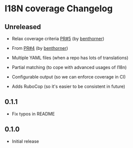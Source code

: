 I18N coverage Changelog
=======================

Unreleased
----------

- Relax coverage criteria [PR#5](https://github.com/hiptest/i18n-coverage/pull/5) (by [benthorner](https://github.com/benthorner))

- From [PR#4](https://github.com/hiptest/i18n-coverage/pull/4) (by [benthorner](https://github.com/benthorner))
 - Multiple YAML files (when a repo has lots of translations)
 - Partial matching (to cope with advanced usages of I18n)
 - Configurable output (so we can enforce coverage in CI)
 - Adds RuboCop (so it's easier to be consistent in future)

0.1.1
-----

 - Fix typos in README

0.1.0
-----

 - Initial release
